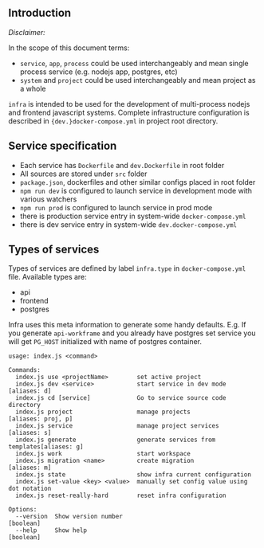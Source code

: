 ## Introduction

*Disclaimer:*

In the scope of this document terms:

- `service`, `app`, `process` could be used interchangeably and mean single process service (e.g. nodejs app, postgres, etc)
- `system` and `project` could be used interchangeably and mean project as a whole

`infra` is intended to be used for the development of multi-process nodejs and frontend javascript systems.
Complete infrastructure configuration is described in `{dev.}docker-compose.yml` in project root directory.

## Service specification

- Each service has `Dockerfile` and `dev.Dockerfile` in root folder
- All sources are stored under `src` folder
- `package.json`, dockerfiles and other similar configs placed in root folder
- `npm run dev` is configured to launch service in development mode with various watchers
- `npm run prod` is configured to launch service in prod mode
- there is production service entry in system-wide `docker-compose.yml`
- there is dev service entry in system-wide `dev.docker-compose.yml`

## Types of services

Types of services are defined by label `infra.type` in `docker-compose.yml` file.
Available types are:

- api
- frontend
- postgres

Infra uses this meta information to generate some handy defaults.
E.g. If you generate `api-workframe` and you already have postgres set service
you will get `PG_HOST` initialized with name of postgres container.

```
usage: index.js <command>

Commands:
  index.js use <projectName>        set active project
  index.js dev <service>            start service in dev mode       [aliases: d]
  index.js cd [service]             Go to service source code directory
  index.js project                  manage projects           [aliases: proj, p]
  index.js service                  manage project services         [aliases: s]
  index.js generate                 generate services from templates[aliases: g]
  index.js work                     start workspace
  index.js migration <name>         create migration                [aliases: m]
  index.js state                    show infra current configuration
  index.js set-value <key> <value>  manually set config value using dot notation
  index.js reset-really-hard        reset infra configuration

Options:
  --version  Show version number                                       [boolean]
  --help     Show help                                                 [boolean]
```
